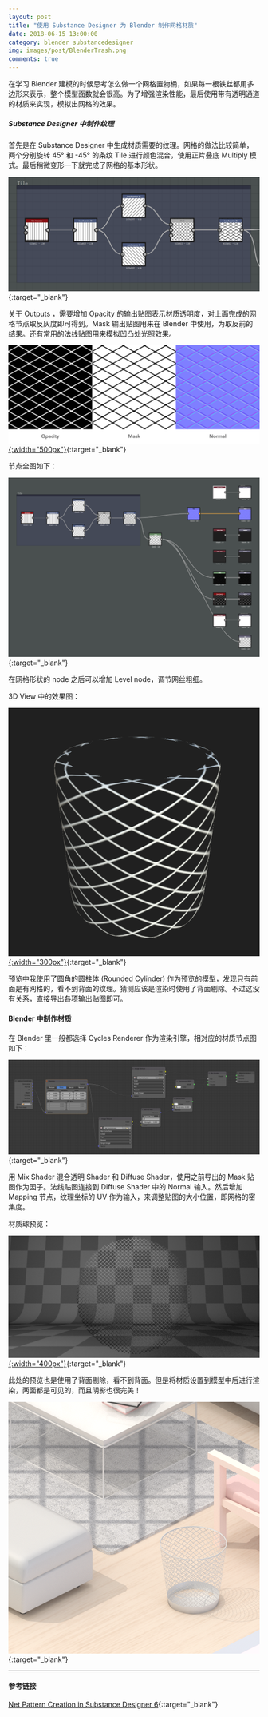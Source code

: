 ```yaml
---
layout: post
title: "使用 Substance Designer 为 Blender 制作网格材质"
date: 2018-06-15 13:00:00
category: blender substancedesigner
img: images/post/BlenderTrash.png
comments: true
---
```


在学习 Blender 建模的时候思考怎么做一个网格置物桶，如果每一根铁丝都用多边形来表示，整个模型面数就会很高。为了增强渲染性能，最后使用带有透明通道的材质来实现，模拟出网格的效果。

<!-- more -->



##### Substance Designer 中制作纹理

首先是在 Substance Designer 中生成材质需要的纹理。网格的做法比较简单，两个分别旋转 45° 和 -45° 的条纹 Tile 进行颜色混合，使用正片叠底 Multiply 模式。最后稍微变形一下就完成了网格的基本形状。

[![net_tile](../../images/post/blendernet/net_tile.png)](../../images/post/blendernet/net_tile.png){:target="_blank"}

关于 Outputs ，需要增加 Opacity 的输出贴图表示材质透明度，对上面完成的网格节点取反灰度即可得到。Mask 输出贴图用来在 Blender 中使用，为取反前的结果。还有常用的法线贴图用来模拟凹凸处光照效果。

[![net_map](../../images/post/blendernet/net_map.png){:width="500px"}](../../images/post/blendernet/net_map.png){:target="_blank"}

节点全图如下：

[![net_graphics](../../images/post/blendernet/net_graphics.png)](../../images/post/blendernet/net_graphics.png){:target="_blank"}

在网格形状的 node 之后可以增加 Level node，调节网丝粗细。



3D View 中的效果图：

[![net_view](../../images/post/blendernet/net_view.png){:width="300px"}](../../images/post/blendernet/net_view.png){:target="_blank"}

预览中我使用了圆角的圆柱体 (Rounded Cylinder) 作为预览的模型，发现只有前面是有网格的，看不到背面的纹理。猜测应该是渲染时使用了背面剔除。不过这没有关系，直接导出各项输出贴图即可。



#### Blender 中制作材质

在 Blender 里一般都选择 Cycles Renderer 作为渲染引擎，相对应的材质节点图如下：

[![net_nodes](../../images/post/blendernet/net_nodes.png)](../../images/post/blendernet/net_nodes.png){:target="_blank"}

用 Mix Shader 混合透明 Shader 和 Diffuse Shader，使用之前导出的 Mask 贴图作为因子。法线贴图连接到 Diffuse Shader 中的 Normal 输入。然后增加 Mapping 节点，纹理坐标的 UV 作为输入，来调整贴图的大小位置，即网格的密集度。



材质球预览：

[![net_material](../../images/post/blendernet/net_material.png){:width="400px"}](../../images/post/blendernet/net_material.png){:target="_blank"}

此处的预览也是使用了背面剔除，看不到背面。但是将材质设置到模型中后进行渲染，两面都是可见的，而且阴影也很完美！

[![CUBEROOM_Hello_Trash](../../images/post/cuberoom/CUBEROOM_Hello_Trash.png)](../../images/post/cuberoom/CUBEROOM_Hello_Trash.png){:target="_blank"}



---

#### 参考链接

[Net Pattern Creation in Substance Designer 6](https://www.youtube.com/watch?v=9QHUAf5yO1c){:target="_blank"}